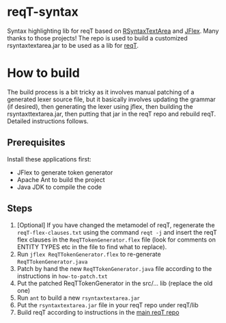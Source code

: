 reqT-syntax
==============

Syntax highlighting lib for reqT based on [RSyntaxTextArea](http://fifesoft.com/rsyntaxtextarea/) and [JFlex](http://jflex.de/). Many thanks to those projects!
The repo is used to build a customized rsyntaxtextarea.jar to be used as a lib for [reqT](https://github.com/reqT/reqT).


How to build
============

The build process is a bit tricky as it involves manual patching of a generated lexer source file, but it basically involves updating the grammar (if desired), then generating the lexer using jflex, then building the rsyntaxttextarea.jar, then putting that jar in the reqT repo and rebuild reqT. Detailed instructions follows.

Prerequisites
--------------
Install these applications first:
* JFlex to generate token generator
* Apache Ant to build the project
* Java JDK to compile the code


Steps
-------

1. [Optional] If you have changed the metamodel of reqT, regenerate the ```reqT-flex-clauses.txt``` using the command ```reqt -j``` and insert the reqT flex clauses in the ```ReqTTokenGenerator.flex``` file (look for comments on ENTITY TYPES etc in the file to find what to replace).
2. Run ```jflex ReqTTokenGenerator.flex``` to re-generate ```ReqTTokenGenerator.java```
3. Patch by hand the new ```ReqTTokenGenerator.java``` file according to the instructions in ```how-to-patch.txt```
4. Put the patched ReqTTokenGenerator in the src/... lib (replace the old one)
5. Run ```ant``` to build a new ```rsyntaxtextarea.jar```
6. Put the ```rsyntaxtextarea.jar``` file in your reqT repo under reqT/lib
7. Build reqT according to instructions in the [main reqT repo](https://github.com/reqT/reqT) 
